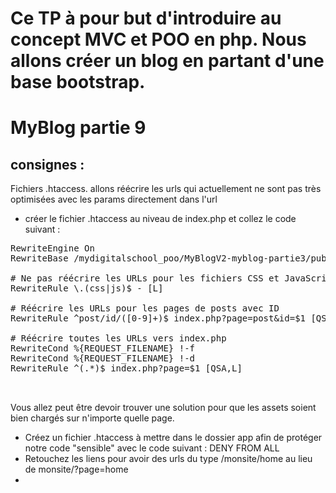 # Ce TP à pour but d'introduire au concept MVC et POO en php. Nous allons créer un blog en partant d'une base bootstrap.

# MyBlog partie 9
## consignes : 
Fichiers .htaccess. allons réécrire les urls qui actuellement ne sont pas très optimisées avec les params directement dans l'url
- créer le fichier .htaccess au niveau de index.php et collez le code suivant :
<pre>
RewriteEngine On
RewriteBase /mydigitalschool_poo/MyBlogV2-myblog-partie3/public/

# Ne pas réécrire les URLs pour les fichiers CSS et JavaScript
RewriteRule \.(css|js)$ - [L]

# Réécrire les URLs pour les pages de posts avec ID
RewriteRule ^post/id/([0-9]+)$ index.php?page=post&id=$1 [QSA,L]

# Réécrire toutes les URLs vers index.php
RewriteCond %{REQUEST_FILENAME} !-f
RewriteCond %{REQUEST_FILENAME} !-d
RewriteRule ^(.*)$ index.php?page=$1 [QSA,L]


</pre>
Vous allez peut être devoir trouver une solution pour que les assets soient bien chargés sur n'importe quelle page.

- Créez un fichier .htaccess à mettre dans le dossier app afin de protéger notre code "sensible" avec le code suivant :
DENY FROM ALL
- Retouchez les liens pour avoir des urls du type /monsite/home au lieu de monsite/?page=home
- 
